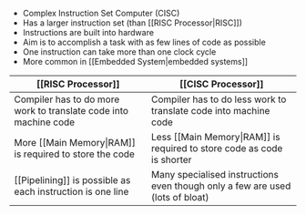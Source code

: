 - Complex Instruction Set Computer (CISC)
- Has a larger instruction set (than [[RISC Processor|RISC]])
- Instructions are built into hardware
- Aim is to accomplish a task with as few lines of code as possible
- One instruction can take more than one clock cycle
- More common in [[Embedded System|embedded systems]] 

[[RISC Processor]] | [[CISC Processor]]
--|--
Compiler has to do more work to translate code into machine code | Compiler has to do less work to translate code into machine code
More [[Main Memory\|RAM]] is required to store the code | Less [[Main Memory\|RAM]] is required to store code as code is shorter
[[Pipelining]] is possible as each instruction is one line | Many specialised instructions even though only a few are used (lots of bloat)